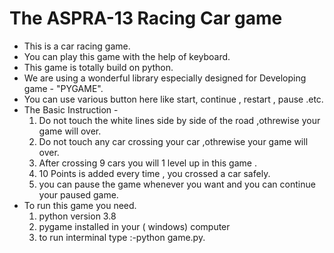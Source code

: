 # The ASPRA-13 Racing Car game
<ul>
<li>This is a car racing game.</li>
<li>You can play this game with the help of keyboard.</li>
 <li>This game is totally build on python.</li>
 
<li>We are using a wonderful library especially designed for Developing game - "PYGAME".</li>
<li>You can use various button here like start, continue , restart , pause .etc.</li>
<li>The Basic Instruction -
 <ol>
  <li> Do not touch the white lines side by side of the road ,othrewise your game will over.</li>
  <li> Do not touch any car crossing your car ,othrewise your game will over.</li>
  <li>After crossing 9 cars you will 1 level up in this game . </li>
  <li>10 Points is added every time , you crossed a car safely.</li>
  <li>you can pause the game whenever you want and you can continue your paused game.</li>
 </ol>
 </li>

<li>To run this game you need.
 <ol>
  <li>python version 3.8  </li>
  <li>pygame installed in your ( windows) computer </li>
  <li>to run interminal type :-python game.py.</li>
  </ol>
 </li>
